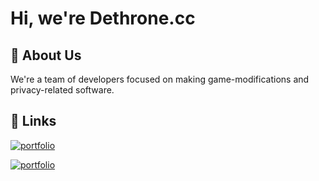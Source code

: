 # Hi, we're Dethrone.cc

## 🚀 About Us
We're a team of developers focused on making game-modifications and privacy-related software.  
## 🔗 Links
[![portfolio](https://img.shields.io/badge/Olympus_Discord-000?style=for-the-badge&logo=discord&logoColor=white)](https://discord.gg/olympusxyz)

[![portfolio](https://img.shields.io/badge/Dethrone_Website-000?style=for-the-badge&logoColor=white)](https://dethrone.cc)

